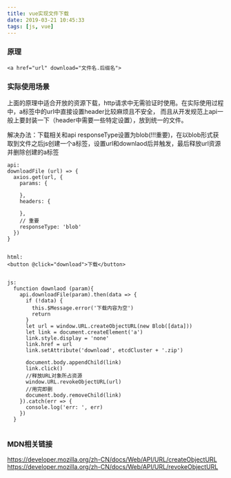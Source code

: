 ```yaml
---
title: vue实现文件下载
date: 2019-03-21 10:45:33
tags: [js, vue]
---
```


### 原理
```
<a href="url" download="文件名.后缀名">

```

### 实际使用场景
上面的原理中适合开放的资源下载，http请求中无需验证时使用。在实际使用过程中，a标签中的url中直接设置header比较麻烦且不安全，
而且从开发规范上api一般上要封装一下（header中需要一些特定设置），放到统一的文件。

解决办法：下载相关和api responseType设置为blob(!!!重要)，在以blob形式获取到文件之后js创建一个a标签，设置url和downlaod后并触发，最后释放url资源并删除创建的a标签
```
api:
downloadFile (url) => {
  axios.get(url, {
    params: {

    },
    headers: {

    },
    // 重要
    responseType: 'blob'
  })
}


html: 
<button @click="download">下载</button>


js: 
  function downlaod (param){
    api.downloadFile(param).then(data => {
      if (!data) {
        this.$Message.error('下载内容为空')
        return
      }
      let url = window.URL.createObjectURL(new Blob([data]))
      let link = document.createElement('a')
      link.style.display = 'none'
      link.href = url
      link.setAttribute('download', etcdCluster + '.zip')
        
      document.body.appendChild(link)
      link.click()
      //释放URL对象所占资源
      window.URL.revokeObjectURL(url)
      //用完即删
      document.body.removeChild(link)
    }).catch(err => {
      console.log('err: ', err)
    })
  } 
    
```

### MDN相关链接
https://developer.mozilla.org/zh-CN/docs/Web/API/URL/createObjectURL
https://developer.mozilla.org/zh-CN/docs/Web/API/URL/revokeObjectURL
